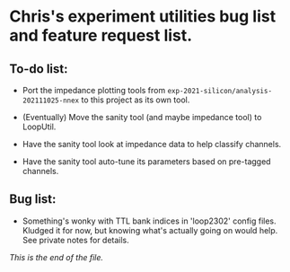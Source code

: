 # Chris's experiment utilities bug list and feature request list.


## To-do list:

* Port the impedance plotting tools from
`exp-2021-silicon/analysis-202111025-nnex` to this project as its own tool.

* (Eventually) Move the sanity tool (and maybe impedance tool) to LoopUtil.

* Have the sanity tool look at impedance data to help classify channels.

* Have the sanity tool auto-tune its parameters based on pre-tagged channels.


## Bug list:

* Something's wonky with TTL bank indices in 'loop2302' config files.
Kludged it for now, but knowing what's actually going on would help.
See private notes for details.


_This is the end of the file._
